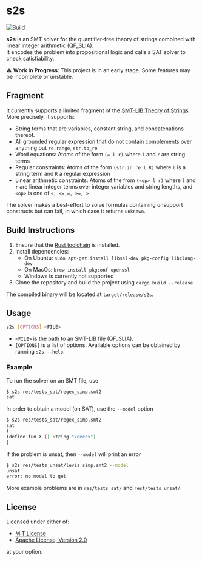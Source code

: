 # s2s

[![Build](https://github.com/splortsolver/s2s/actions/workflows/build.yml/badge.svg)](https://github.com/splortsolver/s2s/actions/workflows/build.yml)

**s2s** is an SMT solver for the quantifier-free theory of strings combined with linear integer arithmetic (QF_SLIA).  
It encodes the problem into propositional logic and calls a SAT solver to check satisfiability.

⚠️ **Work in Progress**:  This project is in an early stage. Some features may be incomplete or unstable.

## Fragment

It currently supports a limited fragment of the [SMT-LIB Theory of Strings](https://smt-lib.org/theories-UnicodeStrings.shtml).
More precisely, it supports:

- String terms that are variables, constant string, and concatenations thereof.
- All grounded regular expression that do not contain complements over anything but `re.range`, `str.to_re`
- Word equations: Atoms of the form `(= l r)` where `l` and `r` are string terms
- Regular constraints: Atoms of the form `(str.in_re l R)` where `l` is a string term and `R` a regular expression
- Linear arithmetic constraints: Atoms of the from `(<op> l r)` where `l` and `r` are linear integer terms over integer variables and string lengths, and `<op>` is one of `<, <=,=, >=, >`

The solver makes a best-effort to solve formulas containing unsupport constructs but can fail, in which case it returns `unknown`.

## Build Instructions

1. Ensure that the [Rust toolchain](https://www.rust-lang.org/tools/install) is installed.
2. Install dependencies:
    - On Ubuntu: `sudo apt-get install libssl-dev pkg-config libclang-dev`
    - On MacOs: `brew install pkgconf openssl`
    - Windows is currently not supported
3. Clone the repository and build the project using `cargo build --release`

The compiled binary will be located at `target/release/s2s`.

## Usage

```bash
s2s [OPTIONS] <FILE>
```

- `<FILE>` is the path to an SMT-LIB file (QF_SLIA).
- `[OPTIONS]` is a list of options. Available options can be obtained by running `s2s --help`.

### Example

To run the solver on an SMT file, use

```bash
$ s2s res/tests_sat/regex_simp.smt2
sat
```

In order to obtain a model (on SAT), use the `--model` option

```bash
$ s2s res/tests_sat/regex_simp.smt2
sat
(
(define-fun X () String "xeeeex")
)
```

If the problem is unsat, then `--model` will print an error

```bash
$ s2s res/tests_unsat/levis_simp.smt2 --model
unsat
error: no model to get
```

More example problems are in `res/tests_sat/` and `rest/tests_unsat/`.

## License

Licensed under either of:

- [MIT License](https://opensource.org/licenses/MIT)
- [Apache License, Version 2.0](https://www.apache.org/licenses/LICENSE-2.0)

at your option.
